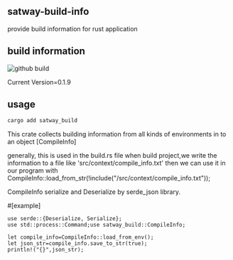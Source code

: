 ## satway-build-info 
  provide build information for rust application

## build information
![github build](https://github.com/zhangjianshe/satway-build-info/actions/workflows/rust.yml/badge.svg)

Current Version=0.1.9

## usage

```rust
cargo add satway_build 
```

 This crate collects building information from all kinds of environments in to an object [CompileInfo]

 generally, this is used in the build.rs file
 when build project,we write the information to a file like 'src/context/compile_info.txt'
 then we can use it in our program with
 CompileInfo::load_from_str(!include("/src/context/compile_info.txt"));

 CompileInfo serialize and Deserialize by serde_json library.


 #[example]

 ```
 use serde::{Deserialize, Serialize};
 use std::process::Command;use satway_build::CompileInfo;

 let compile_info=CompileInfo::load_from_env();
 let json_str=compile_info.save_to_str(true);
 println!("{}",json_str);

 ```